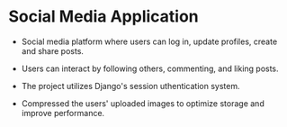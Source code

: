 # Social Media Application

- Social media platform where users can log in, update profiles, create and share posts.

- Users can interact by following others, commenting, and liking posts.

- The project utilizes Django's session uthentication system.

- Compressed the users' uploaded images to optimize storage and improve performance.

